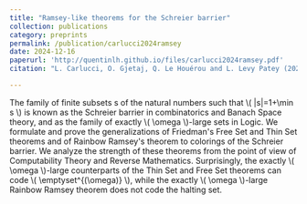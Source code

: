 ```yaml
---
title: "Ramsey-like theorems for the Schreier barrier"
collection: publications
category: preprints
permalink: /publication/carlucci2024ramsey
date: 2024-12-16
paperurl: 'http://quentinlh.github.io/files/carlucci2024ramsey.pdf'
citation: "L. Carlucci, O. Gjetaj, Q. Le Houérou and L. Levy Patey (2024). &quot;Ramsey-like theorems for the Schreier barrier.&quot;."

---
```


The family of finite subsets s of the natural numbers such that \\( \|s\|=1+\min s \\) is known as the Schreier barrier in combinatorics and Banach Space theory, and as the family of exactly \\( \omega \\)-large sets in Logic. We formulate and prove the generalizations of Friedman's Free Set and Thin Set theorems and of Rainbow Ramsey's theorem to colorings of the Schreier barrier. We analyze the strength of these theorems from the point of view of Computability Theory and Reverse Mathematics. Surprisingly, the exactly \\( \omega \\)-large counterparts of the Thin Set and Free Set theorems can code \\( \emptyset^{(\omega)} \\), while the exactly \\( \omega \\)-large Rainbow Ramsey theorem does not code the halting set.